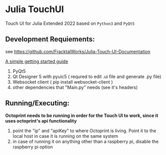  Julia TouchUI
==================
Touch UI for Julia Extended 2022 based on `Python3` and  `PyQt5`

## Development Requiements:
see https://github.com/FracktalWorks/Julia-Touch-UI-Documentation

[ A simple getting started guide](https://nikolak.com/pyqt-qt-designer-getting-started/)


1. PyQt5 
2. Qt Designer 5 with pyuic5 ( requred to edit .ui file and generate .py file)
3. Websocket client ( pip install websocket-client )
4. other dependencies that "Main.py" needs (see it's headers)


## Running/Executing:

**Octoprint needs to be running in order for the Touch UI to work, since it uses octoprint's api functionality**

1. point the "ip"  and "apiKey" to where Octoprint is living. Point it to the local host in case it is running on the same system
2. in case of running it on anything other than a raspberry pi, disable the raspberry pi option

